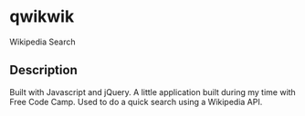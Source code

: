 # qwikwik
Wikipedia Search

## Description

Built with Javascript and jQuery. A little application built during my time with Free Code Camp. Used to do a quick search using a Wikipedia API. 
